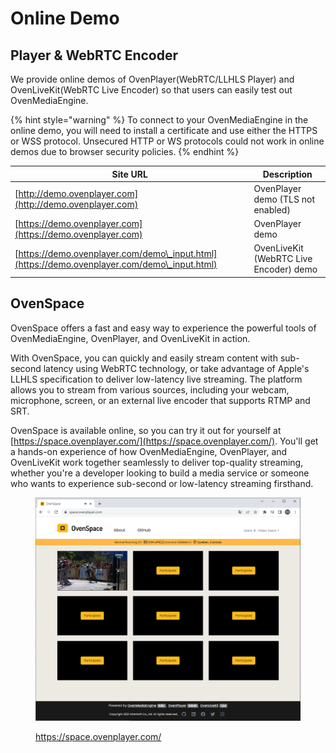 # Online Demo

## Player & WebRTC Encoder

We provide online demos of OvenPlayer(WebRTC/LLHLS Player) and OvenLiveKit(WebRTC Live Encoder) so that users can easily test out OvenMediaEngine.

{% hint style="warning" %}
To connect to your OvenMediaEngine in the online demo, you will need to install a certificate and use either the HTTPS or WSS protocol. Unsecured HTTP or WS protocols could not work in online demos due to browser security policies.
{% endhint %}

| Site URL                                                                                     | Description                            |
| -------------------------------------------------------------------------------------------- | -------------------------------------- |
| [http://demo.ovenplayer.com](http://demo.ovenplayer.com)                                     | OvenPlayer demo (TLS not enabled)      |
| [https://demo.ovenplayer.com](https://demo.ovenplayer.com)                                   | OvenPlayer demo                        |
| [https://demo.ovenplayer.com/demo\_input.html](https://demo.ovenplayer.com/demo\_input.html) | OvenLiveKit (WebRTC Live Encoder) demo |

## OvenSpace

OvenSpace offers a fast and easy way to experience the powerful tools of OvenMediaEngine, OvenPlayer, and OvenLiveKit in action.

With OvenSpace, you can quickly and easily stream content with sub-second latency using WebRTC technology, or take advantage of Apple's LLHLS specification to deliver low-latency live streaming. The platform allows you to stream from various sources, including your webcam, microphone, screen, or an external live encoder that supports RTMP and SRT.

OvenSpace is available online, so you can try it out for yourself at [https://space.ovenplayer.com/](https://space.ovenplayer.com/). You'll get a hands-on experience of how OvenMediaEngine, OvenPlayer, and OvenLiveKit work together seamlessly to deliver top-quality streaming, whether you're a developer looking to build a media service or someone who wants to experience sub-second or low-latency streaming firsthand.

<figure><img src="../.gitbook/assets/image (4).png" alt=""><figcaption><p><a href="https://space.ovenplayer.com/">https://space.ovenplayer.com/</a></p></figcaption></figure>



